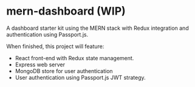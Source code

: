 # mern-dashboard (WIP)
A dashboard starter kit using the MERN stack with Redux integration and authentication using Passport.js.

When finished, this project will feature:
 * React front-end with Redux state management.
 * Express web server
 * MongoDB store for user authentication
 * User authentication using Passport.js JWT strategy.


